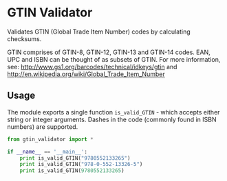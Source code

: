GTIN Validator
==============

Validates GTIN (Global Trade Item Number) codes by calculating checksums.

GTIN comprises of GTIN-8, GTIN-12, GTIN-13 and GTIN-14 codes. EAN, UPC and ISBN can be thought of as subsets of GTIN. For more information, see: http://www.gs1.org/barcodes/technical/idkeys/gtin  and  http://en.wikipedia.org/wiki/Global_Trade_Item_Number

Usage
-----

The module exports a single function `is_valid_GTIN` - which accepts either string or integer arguments. Dashes in the code (commonly found in ISBN numbers) are supported. 

```python
from gtin_validator import *

if __name__ == '__main__':
    print is_valid_GTIN("9780552133265")
    print is_valid_GTIN("978-0-552-13326-5")
    print is_valid_GTIN(9780552133265)
```

